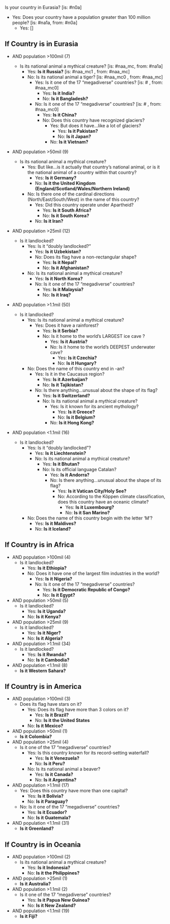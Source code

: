 Is your country in Eurasia? [is: #n0a]
- Yes: Does your country have a population greater than 100 million people? [is: #na1a, from: #n0a]
  - Yes: []

## If Country is in Eurasia

- AND population \>100mil (7)  
  - Is its national animal a mythical creature?  [is: #naa_mc, from: #na1a]
    - Yes: **Is it Russia?**   [is: #naa_mc1 , from: #naa_mc]
    - No: Is its national animal a tiger?  [is: #naa_mc0 , from: #naa_mc]
      - Yes: Is it one of the 17 “megadiverse” countries? [is: # , from: #naa_mc0]  
        - Yes: **Is it India?**  
        - No: **Is it Bangladesh?**  
      - No: Is it one of the 17 “megadiverse” countries?  [is: # , from: #naa_mc0]
        - Yes: **Is it China?**  
        - No: Does this country have recognized glaciers?  
          - Yes: But does it have…like a lot of glaciers?  
            - Yes: **Is it Pakistan?**  
            - No: **Is it  Japan?**  
          - No: **Is it Vietnam?**  
- AND population \>50mil (9)  
  - Is its national animal a mythical creature?  
    - Yes: But like…is it actually that country’s national animal, or is it the national animal of a country within that country?  
      - Yes: **Is it Germany?**  
      - No: **Is it the United Kingdom (England/Scotland/Wales/Northern Ireland)**   
    - No: Is there one of the cardinal directions (North/East/South/West) in the name of this country?   
      - Yes: Did this country operate under Apartheid?  
        - Yes: **Is it South Africa?**  
        - No: **Is it South Korea?**  
      - No: **Is it Iran?**  
- AND population \>25mil (12)  
  - Is it landlocked?  
    - Yes: Is it “doubly landlocked?”  
      - Yes: **Is it Uzbekistan?**  
      - No: Does its flag have a non-rectangular shape?  
        - Yes: **Is it Nepal?**  
        - No: **Is it Afghanistan?**  
    - No: Is its national animal a mythical creature?  
      - Yes: **Is it North Korea?**  
      - No: Is it one of the 17 “megadiverse” countries?  
        - Yes: **Is it Malaysia?**  
        - No: **Is it Iraq?**

- AND population \>1.1mil (50)  
  - Is it landlocked?  
    - Yes: Is its national animal a mythical creature?   
      - Yes: Does it have a rainforest?  
        - Yes: **Is it Serbia?**  
        - No: Is it home to the world’s LARGEST ice cave ?  
          - Yes: **Is it Austria?**  
          - No: Is it home to the world’s DEEPEST underwater cave?  
            - Yes: **Is it Czechia?**  
            - No: **Is it Hungary?**
    -  No: Does the name of this country end in \-an?  
        - Yes: Is it in the Caucasus region?   
            - Yes: **Is it Azerbaijan?**  
            - No: **Is it Tajikistan?**  
        - No: Is there anything…unusual about the shape of its flag?  
            - Yes: **Is it Switzerland?**   
            - No: Is its national animal a mythical creature?  
                - Yes: Is it known for its ancient mythology?  
                    - Yes: **Is it Greece?**  
                    - No: **Is it Belgium?**  
                - No: **Is it Hong Kong?**  
- AND population \<1.1mil (16)  
  - Is it landlocked?  
    - Yes: Is it “doubly landlocked”?  
      - Yes: **Is it Liechtenstein?**  
      - No: Is its national animal a mythical creature?  
        - Yes: **Is it Bhutan?**   
        - No: Is its official language Catalan?  
          - Yes: **Is it Andorra?**  
          - No: Is there anything…unusual about the shape of its flag?  
            - Yes: **Is it Vatican City/Holy See?**  
            - No: According to the Köppen climate classification, does this country have an oceanic climate?  
              - Yes: **Is it Luxembourg?**  
              - No: **Is it San Marino?**  
    - No: Does the name of this country begin with the letter ‘M’?  
      - Yes: **Is it Maldives?**  
      - No: **Is it Iceland?**

## If Country is in Africa 

- AND population \>100mil (4)  
  - Is it landlocked?  
    - Yes: **Is it Ethiopia?**  
    - No: Does it have one of the largest film industries in the world?  
      - Yes: **Is it Nigeria?**  
      - No:  Is it one of the 17 “megadiverse” countries?  
        - Yes: **Is it Democratic Republic of Congo?**  
        - No: **Is it Egypt?**  
- AND population \>50mil (5)  
  - Is it landlocked?  
    - Yes: **Is it Uganda?**  
    - No: **Is it Kenya?**  
- AND population \>25mil (9)  
  - Is it landlocked?  
    - Yes: **Is it Niger?**  
    - No: **Is it Algeria?**  
- AND population \>1.1mil (34)  
  - Is it landlocked?  
    - Yes: **Is it Rwanda?**  
    - No: **Is it Cambodia?**  
- AND population \<1.1mil (8)  
  - **Is it Western Sahara?**

## If Country is in America

- AND population \>100mil (3)  
  - Does its flag have stars on it?  
    - Yes: Does its flag have more than 3 colors on it?   
      - Yes: **Is it Brazil?**  
      - No: **Is it the United States**  
    - No: **Is it Mexico?**  
- AND population \>50mil (1)  
  - **Is it Colombia?**  
- AND population \>25mil (4)  
  - Is it one of the 17 “megadiverse” countries?  
    - Yes: Is this country known for its record-setting waterfall?  
      - Yes: **Is it Venezuela?**  
      - No: **Is it Peru?**  
    - No: Is its national animal a beaver?  
      - Yes: **Is it Canada?**  
      - No: **Is it Argentina?**  
- AND population \>1.1mil (17)  
  - Yes: Does this country have more than one capital?  
    - Yes: **Is it Bolivia?**  
    - No: **Is it Paraguay?**  
  - No: Is it one of the 17 “megadiverse” countries?  
    - Yes: **Is it Ecuador?**  
    - No: **Is it Guatemala?**  
- AND population \<1.1mil (31)  
  - **Is it Greenland?**

## If Country is in Oceania

- AND population \>100mil (2)  
  - Is its national animal a mythical creature?  
    - Yes: **Is it Indonesia?**  
    - No: **Is it the Philippines?**  
- AND population \>25mil (1)  
  - **Is it Australia?**  
- AND population \>1.1mil (2)  
  - Is it one of the 17 “megadiverse” countries?  
    - Yes: **Is it Papua New Guinea?**  
    - No: **Is it New Zealand?**  
- AND population \<1.1mil (19)  
  - **Is it Fiji?**